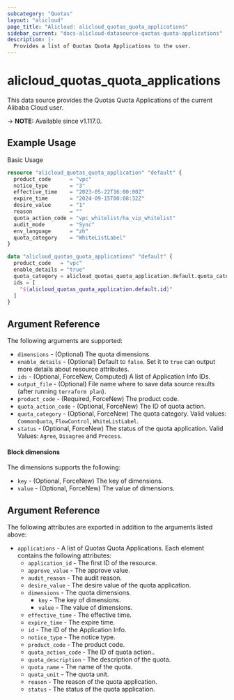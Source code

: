 ```yaml
---
subcategory: "Quotas"
layout: "alicloud"
page_title: "Alicloud: alicloud_quotas_quota_applications"
sidebar_current: "docs-alicloud-datasource-quotas-quota-applications"
description: |-
  Provides a list of Quotas Quota Applications to the user.
---
```


# alicloud_quotas_quota_applications

This data source provides the Quotas Quota Applications of the current Alibaba Cloud user.

-> **NOTE:** Available since v1.117.0.

## Example Usage

Basic Usage

```terraform
resource "alicloud_quotas_quota_application" "default" {
  product_code      = "vpc"
  notice_type       = "3"
  effective_time    = "2023-05-22T16:00:00Z"
  expire_time       = "2024-09-15T00:08:32Z"
  desire_value      = "1"
  reason            = ""
  quota_action_code = "vpc_whitelist/ha_vip_whitelist"
  audit_mode        = "Sync"
  env_language      = "zh"
  quota_category    = "WhiteListLabel"
}

data "alicloud_quotas_quota_applications" "default" {
  product_code   = "vpc"
  enable_details = "true"
  quota_category = alicloud_quotas_quota_application.default.quota_category
  ids = [
    "${alicloud_quotas_quota_application.default.id}"
  ]
}
```

## Argument Reference

The following arguments are supported:

* `dimensions` - (Optional) The quota dimensions.
* `enable_details` - (Optional) Default to `false`. Set it to `true` can output more details about resource attributes.
* `ids` - (Optional, ForceNew, Computed)  A list of Application Info IDs.
* `output_file` - (Optional) File name where to save data source results (after running `terraform plan`).
* `product_code` - (Required, ForceNew) The product code.
* `quota_action_code` - (Optional, ForceNew) The ID of quota action.
* `quota_category` - (Optional, ForceNew) The quota category. Valid values: `CommonQuota`, `FlowControl`, `WhiteListLabel`.
* `status` - (Optional, ForceNew) The status of the quota application. Valid Values: `Agree`, `Disagree` and `Process`.

#### Block dimensions

The dimensions supports the following: 

* `key` - (Optional, ForceNew) The key of dimensions.
* `value` - (Optional, ForceNew) The value of dimensions.

## Argument Reference

The following attributes are exported in addition to the arguments listed above:

* `applications` - A list of Quotas Quota Applications. Each element contains the following attributes:
  * `application_id` - The first ID of the resource.
  * `approve_value` - The approve value.
  * `audit_reason` - The audit reason.
  * `desire_value` - The desire value of the quota application.
  * `dimensions` - The quota dimensions.
    * `key` - The key of dimensions.
    * `value` - The value of dimensions.
  * `effective_time` - The effective time.
  * `expire_time` - The expire time.
  * `id` - The ID of the Application Info.
  * `notice_type` - The notice type.
  * `product_code` - The product code.
  * `quota_action_code` - The ID of quota action..
  * `quota_description` - The description of the quota.
  * `quota_name` - The name of the quota.
  * `quota_unit` - The quota unit.
  * `reason` - The reason of the quota application.
  * `status` - The status of the quota application.
